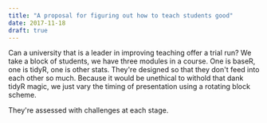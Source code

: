 ```yaml
---
title: "A proposal for figuring out how to teach students good"
date: 2017-11-18
draft: true
---
```


<!--
-->

Can a university that is a leader in improving teaching offer a
trial run? We take a block of students, we have three modules in
a course. One is baseR, one is tidyR, one is other stats.
They're designed so that they don't feed into each other so much.
Because it would be unethical to withold that dank tidyR magic,
we just vary the timing of presentation using a rotating block
scheme.

They're assessed with challenges at each stage.



